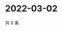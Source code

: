 # 2022-03-02

共 0 条

<!-- BEGIN WEIBO -->
<!-- 最后更新时间 Wed Mar 02 2022 02:13:38 GMT+0800 (China Standard Time) -->

<!-- END WEIBO -->
